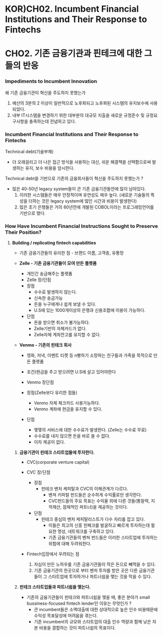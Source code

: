 # KOR)CH02. Incumbent Financial Institutions and Their Response to Fintechs



# CHO2. 기존 금융기관과 핀테크에 대한 그들의 반응

### Impediments to Incumbent Innovation

왜 기존 금융기관이 혁신을 주도하지 못했는가

1. 예산의 3분의 2 이상이 일반적으로 노후화되고 노후화된 시스템의 유지보수에 사용되었다.
2. 내부 IT시스템을 변경하기 위한 대부분의 대규모 지출을 새로운 규정준수 및 규정요구사항을 충족하는데 전념하고 있다.

### Incumbent Financial Institutions and Their Response to Fintechs

Technical debt(기술부채)

- 더 오래걸리고 더 나은 접근 방식을 사용하는 대신, 쉬운 해결책을 선택함으로써 발생하는 유지, 보수 비용을 암시한다.

Technical debt을 기반으로 기존의 금융회사들이 혁신을 주도하지 못했는가 ?

- 많은 40-50년 legacy system들이 큰 기존 금융기관들안에 많이 남아있다.
    1. 이러한 시스템들은 매우 안정적이며 유연성도 매우 높다. (새로운 기술들의 특성을 더하는 것은 legacy system에 많인 시간과 비용이 발생한다)
    2. 많은 초기 은행들은 거의 60년전에 개발된 COBOL이라는 프로그래밍언어를 기반으로 했다. 
    

### How Have Incumbent Financial Instructions Sought to Preserve Their Position?

1. **Building / replicating fintech capabilities**
    - 기존 금융기관들의 유리한 점 - 브랜드 이름, 고객층, 유통망
    
    - **Zelle - 기존 금융기관들이 모여 만든 플랫폼**
        - 개인간 송금해주는 플랫폼
        - Zelle 장/단점
        - 장점
            - 수수료 발생하지 않는다.
            - 신속한 송금가능
            - 돈을 누구에게나 쉽게 보낼 수 있다.
            - U.S에 있는 1000개이상의 은행과 신용조합에 이용이 가능하다.
        - 단점
            - 돈을 받으면 취소가 불가능하다.
            - Zelle기반의 자체카드가 없다.
            - Zelle자체 계좌잔고를 유지할 수 없다.
        
    - **Venmo - 기존의 핀테크 회사**
        - 영화, 저녁, 이벤트 티켓 등 n빵하기 소망하는 친구들과 가족을 목적으로 만든 플랫폼
        - 조건)현금을 주고 받으려면 U.S에 살고 있어야한다
        - Venmo 장단점
        - 장점(Zelle보다 유리한 점들)
            - Venmo 자체 체크카드 사용가능하다.
            - Venmo 계좌에 현금을 유지할 수 있다.
        
        - 단점
            - 몇몇의 서비스에 대한 수수료가 발생한다. (Zelle는 수수료 무료)
            - 수수료를 내지 않으면 돈을 바로 쓸 수 없다.
            - 이자 제공이 없다.
    
    1. **금융기관이 핀테크 스타트업들에 투자한다.**
        - CVC(corporate venture capital)
        - CVC  장/단점
            - 장점
                - 핀테크 벤처 케피탈과 CVC의 이해관계가 다르다.
                    - 벤쳐 키파탈 펀드들은 순수하게 수익률로만 생각한다.
                    - CVC펀드들의 주요 목표는 수익율 외에 다른 것들(통찰력, 지적재산, 잠재적인 파트너)을 제공하는 것이다.
            - 단점
                - 핀테크 중심의 벤처 케피탈리스트가 다수 자리를 잡고 있다.
                    - 이들은 최고의 신흥 힌페크를 발굴하고 빠르게 투자하는데 필요한 명성, 네트워크를 구축하고 있다.
                    - 기존 금융기관들의 벤쳐 펀드들은 이러한 스타트업에 투자하는 위험에 대해 두려워한다.
        
        - Fintech입장에서 우려되는 점
            1. 자심이 만든 노하우를 기존 금융기관들이 작은 돈으로 빼먹을 수 있다.
            2. 기존 금융기관의 한곳으로 부터 벤처 투자를 받은 곳은 다른 금융기관들이 그 스타트업에 투자하거나 파트너쉽을 맺는 것을 막을 수 있다.
            
        
    2. **핀테크 스타트업들과 파트너쉽을 맺는다.**
        - 기존의 금융기관들이 핀테크와 파트너쉽을 맺을 때, 좋은 분야가 small bussiness-focused fintech lender인 이유는 무엇인가 ?
            - 큰 incumbent들은 소액대출에 대한 상대적으로 높은 인수 비용때문에 수익성 목표달성에 어려움을 겪는다.
            - 기존 incumbent의 규모와 스타트업의 대출 인수 역량과 함께 낮은 자본 비용을 결합하는 것이 파트너쉽의 목표이다.
